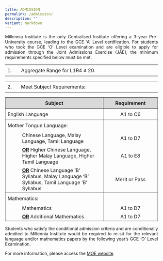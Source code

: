 ```yaml
---
title: ADMISSION
permalink: /admission/
description: ""
variant: markdown
---
```

<p style="text-align:justify;">Millennia Institute is the only Centralised Institute offering a 3-year Pre-University course, leading to the GCE ‘A’ Level certification. For students who took the GCE ‘O’ Level examination and are eligible to apply for admission through the Joint Admissions Exercise (JAE), the minimum requirements specified below must be met.</p>

<table style="border-collapse:collapse;border:none;mso-yfti-tbllook:1184;mso-padding-alt:
 0cm 5.4pt 0cm 5.4pt;mso-border-insideh:none;mso-border-insidev:none" cellpadding="0" cellspacing="0" border="0" class="MsoTableGrid"><tbody><tr style="mso-yfti-irow:0;mso-yfti-firstrow:yes"><td style="width:1.0cm;padding:0cm 5.4pt 0cm 5.4pt" width="38"><p style="margin-top:6.0pt;margin-right:0cm;margin-bottom:
  6.0pt;margin-left:0cm;text-align:justify;text-justify:inter-ideograph;
  line-height:normal" class="MsoNormal">1.</p></td><td style="width:439.15pt;padding:0cm 5.4pt 0cm 5.4pt" width="586"><p style="margin-top:6.0pt;margin-right:0cm;margin-bottom:
  6.0pt;margin-left:0cm;line-height:normal" class="MsoNormal">Aggregate Range for L1R4 ≤ 20. </p></td></tr></tbody></table>

<table style="border-collapse:collapse;border:none;mso-yfti-tbllook:1184;mso-padding-alt:
 0cm 5.4pt 0cm 5.4pt;mso-border-insideh:none;mso-border-insidev:none" cellpadding="0" cellspacing="0" border="0" class="MsoTableGrid"><tbody><tr style="mso-yfti-irow:0;mso-yfti-firstrow:yes">
<td style="width:1.0cm;padding:0cm 5.4pt 0cm 5.4pt;height:17.75pt" width="38"><p style="margin-top:6.0pt;margin-right:0cm;margin-bottom:
  6.0pt;margin-left:0cm;line-height:normal" class="MsoNormal">2.</p></td><td style="width:439.15pt;padding:0cm 5.4pt 0cm 5.4pt;height:17.75pt" width="586"><p style="margin-top:6.0pt;margin-right:0cm;margin-bottom:
  6.0pt;margin-left:0cm;line-height:normal" class="MsoNormal">Meet Subject Requirements:</p></td></tr></tbody></table>


<table class="MsoTableGrid" border="0" cellspacing="0" cellpadding="0" style="border-collapse:collapse;border:none;mso-yfti-tbllook:1184;mso-padding-alt:
 0cm 5.4pt 0cm 5.4pt;mso-border-insideh:none;mso-border-insidev:none"><tbody><tr style="mso-yfti-irow:0;mso-yfti-firstrow:yes"><td width="415" valign="top" style="width:311.6pt;border:solid windowtext 1.0pt;
  mso-border-alt:solid windowtext .5pt;background:#D9D9D9;mso-background-themecolor:
  background1;mso-background-themeshade:217;padding:0cm 5.4pt 0cm 5.4pt"><p class="MsoNormal" align="center" style="margin-top:6.0pt;margin-right:0cm;
  margin-bottom:6.0pt;margin-left:0cm;text-align:center;line-height:normal"><b>Subject</b><b><span style="font-size:12.0pt;mso-bidi-font-family:Calibri;mso-bidi-theme-font:
  minor-latin"></span></b></p></td><td width="208" valign="top" style="width:155.9pt;border:solid windowtext 1.0pt;
  border-left:none;mso-border-left-alt:solid windowtext .5pt;mso-border-alt:
  solid windowtext .5pt;background:#D9D9D9;mso-background-themecolor:background1;
  mso-background-themeshade:217;padding:0cm 5.4pt 0cm 5.4pt"><p class="MsoNormal" align="center" style="margin-top:6.0pt;margin-right:0cm;
  margin-bottom:6.0pt;margin-left:0cm;text-align:center;line-height:normal"><b>Requirement</b><b></b></p></td></tr><tr style="mso-yfti-irow:1"><td width="415" style="width:311.6pt;border:solid windowtext 1.0pt;border-top:
  none;mso-border-top-alt:solid windowtext .5pt;mso-border-alt:solid windowtext .5pt;
  padding:0cm 5.4pt 0cm 5.4pt"><p class="MsoNormal" style="margin-top:6.0pt;margin-right:0cm;margin-bottom:
  6.0pt;margin-left:0cm;text-align:justify;text-justify:inter-ideograph;
  line-height:normal">English Language</p></td><td width="208" style="width:155.9pt;border-top:none;border-left:none;
  border-bottom:solid windowtext 1.0pt;border-right:solid windowtext 1.0pt;
  mso-border-top-alt:solid windowtext .5pt;mso-border-left-alt:solid windowtext .5pt;
  mso-border-alt:solid windowtext .5pt;padding:0cm 5.4pt 0cm 5.4pt"><p class="MsoNormal" align="center" style="margin-top:6.0pt;margin-right:0cm;
  margin-bottom:6.0pt;margin-left:0cm;text-align:center;line-height:normal">A1 to C6</p></td></tr><tr style="mso-yfti-irow:2;height:17.75pt"><td width="415" style="width:311.6pt;border-top:none;border-left:solid windowtext 1.0pt;
  border-bottom:none;border-right:solid windowtext 1.0pt;mso-border-top-alt:
  solid windowtext .5pt;mso-border-top-alt:solid windowtext .5pt;mso-border-left-alt:
  solid windowtext .5pt;mso-border-right-alt:solid windowtext .5pt;padding:
  0cm 5.4pt 0cm 5.4pt;height:17.75pt"><p class="MsoNormal" style="margin-top:6.0pt;margin-right:0cm;margin-bottom:
  6.0pt;margin-left:0cm;line-height:normal">Mother Tongue Language:</p></td><td width="208" style="width:155.9pt;border:none;border-right:solid windowtext 1.0pt;
  mso-border-top-alt:solid windowtext .5pt;mso-border-left-alt:solid windowtext .5pt;
  mso-border-top-alt:solid windowtext .5pt;mso-border-left-alt:solid windowtext .5pt;
  mso-border-right-alt:solid windowtext .5pt;padding:0cm 5.4pt 0cm 5.4pt;
  height:17.75pt"><p class="MsoNormal" align="center" style="margin-top:6.0pt;margin-right:0cm;
  margin-bottom:6.0pt;margin-left:0cm;text-align:center;line-height:normal">&nbsp;</p></td></tr><tr style="mso-yfti-irow:3"><td width="415" style="width:311.6pt;border-top:none;border-left:solid windowtext 1.0pt;
  border-bottom:none;border-right:solid windowtext 1.0pt;mso-border-left-alt:
  solid windowtext .5pt;mso-border-right-alt:solid windowtext .5pt;padding:
  0cm 5.4pt 0cm 5.4pt"><p class="MsoNormal" style="margin-top:3.0pt;margin-right:0cm;margin-bottom:
  3.0pt;margin-left:36.0pt;line-height:normal">Chinese Language, Malay Language, Tamil Language</p></td><td width="208" style="width:155.9pt;border:none;border-right:solid windowtext 1.0pt;
  mso-border-left-alt:solid windowtext .5pt;mso-border-left-alt:solid windowtext .5pt;
  mso-border-right-alt:solid windowtext .5pt;padding:0cm 5.4pt 0cm 5.4pt"><p class="MsoNormal" align="center" style="margin-top:3.0pt;margin-right:0cm;
  margin-bottom:3.0pt;margin-left:0cm;text-align:center;line-height:normal">A1 to D7</p></td></tr><tr style="mso-yfti-irow:4"><td width="415" valign="top" style="width:311.6pt;border-top:none;border-left:
  solid windowtext 1.0pt;border-bottom:none;border-right:solid windowtext 1.0pt;
  mso-border-left-alt:solid windowtext .5pt;mso-border-right-alt:solid windowtext .5pt;
  padding:0cm 5.4pt 0cm 5.4pt"><p class="MsoNormal" style="margin-top:3.0pt;margin-right:0cm;margin-bottom:
  3.0pt;margin-left:36.0pt;line-height:normal"><b><u>OR</u></b>&nbsp;Higher Chinese Language, Higher Malay Language, Higher Tamil Language</p></td><td width="208" style="width:155.9pt;border:none;border-right:solid windowtext 1.0pt;
  mso-border-left-alt:solid windowtext .5pt;mso-border-left-alt:solid windowtext .5pt;
  mso-border-right-alt:solid windowtext .5pt;padding:0cm 5.4pt 0cm 5.4pt"><p class="MsoNormal" align="center" style="margin-top:3.0pt;margin-right:0cm;
  margin-bottom:3.0pt;margin-left:0cm;text-align:center;line-height:normal">A1 to E8</p></td></tr><tr style="mso-yfti-irow:5"><td width="415" valign="top" style="width:311.6pt;border:solid windowtext 1.0pt;
  border-top:none;mso-border-left-alt:solid windowtext .5pt;mso-border-bottom-alt:
  solid windowtext .5pt;mso-border-right-alt:solid windowtext .5pt;padding:
  0cm 5.4pt 0cm 5.4pt"><p class="MsoNormal" style="margin-top:3.0pt;margin-right:0cm;margin-bottom:
  3.0pt;margin-left:36.0pt;line-height:normal"><b><u>OR</u></b>&nbsp;Chinese Language ‘B’ Syllabus, Malay Language ‘B’ Syllabus, Tamil Language ‘B’ Syllabus</p></td><td width="208" style="width:155.9pt;border-top:none;border-left:none;
  border-bottom:solid windowtext 1.0pt;border-right:solid windowtext 1.0pt;
  mso-border-left-alt:solid windowtext .5pt;mso-border-left-alt:solid windowtext .5pt;
  mso-border-bottom-alt:solid windowtext .5pt;mso-border-right-alt:solid windowtext .5pt;
  padding:0cm 5.4pt 0cm 5.4pt"><p class="MsoNormal" align="center" style="margin-top:3.0pt;margin-right:0cm;
  margin-bottom:3.0pt;margin-left:0cm;text-align:center;line-height:normal">Merit or Pass</p></td></tr><tr style="mso-yfti-irow:6"><td width="415" style="width:311.6pt;border-top:none;border-left:solid windowtext 1.0pt;
  border-bottom:none;border-right:solid windowtext 1.0pt;mso-border-top-alt:
  solid windowtext .5pt;mso-border-top-alt:solid windowtext .5pt;mso-border-left-alt:
  solid windowtext .5pt;mso-border-right-alt:solid windowtext .5pt;padding:
  0cm 5.4pt 0cm 5.4pt"><p class="MsoNormal" style="margin-top:6.0pt;margin-right:0cm;margin-bottom:
  6.0pt;margin-left:0cm;line-height:normal">Mathematics:</p></td><td width="208" style="width:155.9pt;border:none;border-right:solid windowtext 1.0pt;
  mso-border-top-alt:solid windowtext .5pt;mso-border-left-alt:solid windowtext .5pt;
  mso-border-top-alt:solid windowtext .5pt;mso-border-left-alt:solid windowtext .5pt;
  mso-border-right-alt:solid windowtext .5pt;padding:0cm 5.4pt 0cm 5.4pt"><p class="MsoNormal" align="center" style="margin-top:6.0pt;margin-right:0cm;
  margin-bottom:6.0pt;margin-left:0cm;text-align:center;line-height:normal">&nbsp;</p></td></tr><tr style="mso-yfti-irow:7"><td width="415" style="width:311.6pt;border-top:none;border-left:solid windowtext 1.0pt;
  border-bottom:none;border-right:solid windowtext 1.0pt;mso-border-left-alt:
  solid windowtext .5pt;mso-border-right-alt:solid windowtext .5pt;padding:
  0cm 5.4pt 0cm 5.4pt"><p class="MsoNormal" style="margin-top:3.0pt;margin-right:0cm;margin-bottom:
  3.0pt;margin-left:36.0pt;line-height:normal">Mathematics</p></td><td width="208" style="width:155.9pt;border:none;border-right:solid windowtext 1.0pt;
  mso-border-left-alt:solid windowtext .5pt;mso-border-left-alt:solid windowtext .5pt;
  mso-border-right-alt:solid windowtext .5pt;padding:0cm 5.4pt 0cm 5.4pt"><p class="MsoNormal" align="center" style="margin-top:3.0pt;margin-right:0cm;
  margin-bottom:3.0pt;margin-left:0cm;text-align:center;line-height:normal">A1 to D7</p></td></tr><tr style="mso-yfti-irow:8;mso-yfti-lastrow:yes"><td width="415" style="width:311.6pt;border:solid windowtext 1.0pt;border-top:
  none;mso-border-left-alt:solid windowtext .5pt;mso-border-bottom-alt:solid windowtext .5pt;
  mso-border-right-alt:solid windowtext .5pt;padding:0cm 5.4pt 0cm 5.4pt"><p class="MsoNormal" style="margin-top:3.0pt;margin-right:0cm;margin-bottom:
  3.0pt;margin-left:36.0pt;line-height:normal"><b><u>OR</u></b> Additional Mathematics</p></td><td width="208" style="width:155.9pt;border-top:none;border-left:none;
  border-bottom:solid windowtext 1.0pt;border-right:solid windowtext 1.0pt;
  mso-border-left-alt:solid windowtext .5pt;mso-border-left-alt:solid windowtext .5pt;
  mso-border-bottom-alt:solid windowtext .5pt;mso-border-right-alt:solid windowtext .5pt;
  padding:0cm 5.4pt 0cm 5.4pt"><p class="MsoNormal" align="center" style="margin-top:3.0pt;margin-right:0cm;
  margin-bottom:3.0pt;margin-left:0cm;text-align:center;line-height:normal">A1 to D7</p></td></tr></tbody></table>



<p style="text-align:justify;">Students who satisfy the conditional admission criteria and are conditionally admitted to Millennia Institute would be required to re-sit for the relevant language and/or mathematics papers by the following year’s GCE ‘O’ Level Examination.</p>
<p>For more information, please access the&nbsp;<a href="https://www.moe.gov.sg/post-secondary/admissions/jae/junior-colleges-and-millennia-institute?pt=Millennia%20Institute%20(MI)" target="_blank" rel="noopener">MOE website</a>.</p>